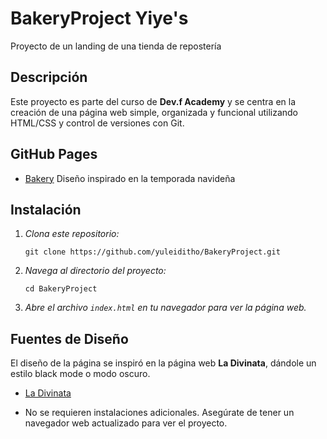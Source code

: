 # BakeryProject Yiye's

Proyecto de un landing de una tienda de repostería 

## Descripción

Este proyecto es parte del curso de **Dev.f Academy** y se centra en la creación de una página web simple, organizada y funcional utilizando HTML/CSS y control de versiones con Git.

## GitHub Pages

- [Bakery](https://yuleiditho.github.io/BakeryProject/) Diseño inspirado en la temporada navideña


## Instalación

1. *Clona este repositorio:*
    ```
    git clone https://github.com/yuleiditho/BakeryProject.git
    ```
    

2. *Navega al directorio del proyecto:*
    ```
    cd BakeryProject
    ```

3. *Abre el archivo `index.html` en tu navegador para ver la página web.*


## Fuentes de Diseño

El diseño de la página se inspiró en la página web **La Divinata**, dándole un estilo black mode o modo oscuro.

- [La Divinata](https://www.ladivinata.mx/) 

- No se requieren instalaciones adicionales. Asegúrate de tener un navegador web actualizado para ver el proyecto.
